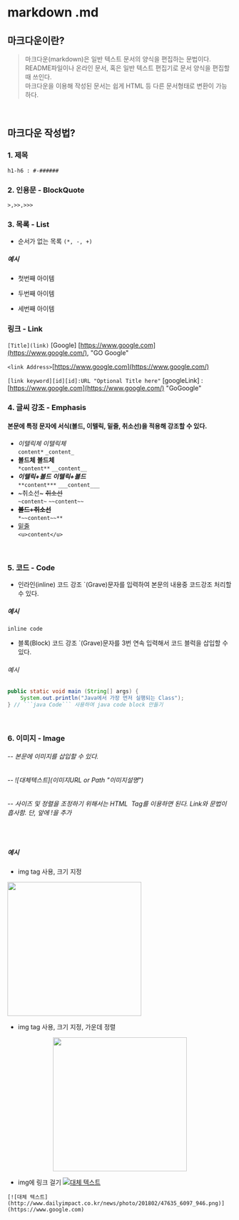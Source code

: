 # markdown .md

## 마크다운이란?

> 
>
> 마크다운(markdown)은 일반 텍스트 문서의 양식을 편집하는 문법이다.<br>
> README파일이나 온라인 문서, 혹은 일반 텍스트 편집기로 문서 양식을 편집할 때 쓰인다.<br>
> 마크다운을 이용해 작성된 문서는 쉽게 HTML 등 다른 문서형태로 변환이 가능하다.
>
> 
<br>

## 마크다운 작성법?

### 1. 제목

`h1-h6 : #-######`
<br>

### 2. 인용문 - BlockQuote

`>,>>,>>>`
<br>

### 3. 목록 - List

- 순서가 없는 목록
`(*, -, +)`

##### 예시

* 첫번째 아이템
- 두번째 아이템
+ 세번째 아이템

### 링크 - Link

`[Title](link)`
[Google] [https://www.google.com](https://www.google.com/), "GO Google"

`<link Address>`[https://www.google.com](https://www.google.com/)

`[link keyword][id][id]:URL "Optional Title here"`
[googleLink] : [https://www.google.com](https://www.google.com/) "GoGoogle"
<br>

### 4. 글씨 강조 - Emphasis

#### 본문에 특정 문자에 서식(볼드, 이텔릭, 밑줄, 취소선)을 적용해 강조할 수 있다.

- *이텔릭체* *이텔릭체*
<br>`content*` `_content_`
- **볼드체** **볼드체**
<br>`*content**` `__content__`
- ***이텔릭+볼드*** ***이텔릭+볼드***
<br>`**content***` `___content___`
- ~취소선~ ~~취소선~~
<br>`~content~` `~~content~~`
- **~~볼드+취소선~~**
<br>`*~~content~~**`
- <u>밑줄</u>
<br>`<u>content</u>`

<br>

### 5. 코드 - Code

- 인라인(inline) 코드 강조
`(Grave)문자를 입력하여 본문의 내용중 코드강조 처리할 수 있다.
##### 예시
`inline code`
<br>

- 블록(Block) 코드 강조
`(Grave)문자를 3번 연속 입력해서 코드 블럭을 삽입할 수 있다.
###### 예시
```java
public static void main (String[] args) {
	System.out.println("Java에서 가장 먼저 실행되는 Class");
} // ```java Code``` 사용하여 java code block 만들기
```
<br>

### 6. 이미지 - Image
###### -- 본문에 이미지를 삽입할 수 있다.
###### -- ![대체텍스트](이미지URL or Path "이미지설명")
###### -- 사이즈 및 정렬을 조정하기 위해서는 HTML <img> Tag를 이용하면 된다. Link와 문법이 흡사함. 단, 앞에 !을 추가
<br>

##### 예시 
- img tag 사용, 크기 지정
<img src="https://encrypted-tbn0.gstatic.com/images?q=tbn:ANd9GcQBSxtd13l67qMFF_fetV-MywM1YN1qdeeLyg&usqp=CAU" width="300px">
<br>

- img tag 사용, 크기 지정, 가운데 정렬
<p align="center"><img src="https://encrypted-tbn0.gstatic.com/images?q=tbn:ANd9GcQBSxtd13l67qMFF_fetV-MywM1YN1qdeeLyg&usqp=CAU" width="300px"
<br>

- img에 링크 걸기 
[![대체 텍스트](http://www.dailyimpact.co.kr/news/photo/201802/47635_6097_946.png)](https://www.google.com)
``` textplain
[![대체 텍스트](http://www.dailyimpact.co.kr/news/photo/201802/47635_6097_946.png)](https://www.google.com)
```

